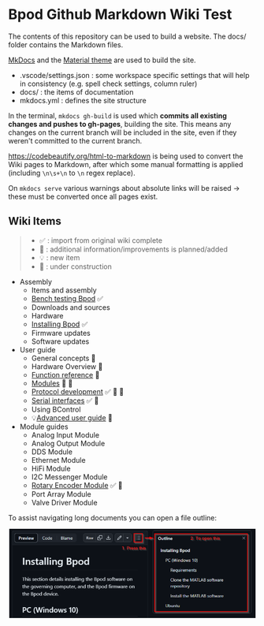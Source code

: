 # Bpod Github Markdown Wiki Test
The contents of this repository can be used to build a website. The docs/ folder contains the Markdown files.

[MkDocs](https://www.mkdocs.org/) and the [Material theme](https://squidfunk.github.io/mkdocs-material/) are used to build the site.

- .vscode/settings.json : some workspace specific settings that will help in consistency (e.g. spell check settings, column ruler)
- docs/ : the items of documentation
- mkdocs.yml : defines the site structure

In the terminal, `mkdocs gh-build` is used which **commits all existing changes and pushes to gh-pages**, building the site. This means any changes on the current branch will be included in the site, even if they weren't committed to the current branch.

https://codebeautify.org/html-to-markdown is being used to convert the Wiki pages to Markdown, after which some manual formatting is applied (including `\n\s+\n` to `\n` regex replace).

On `mkdocs serve` various warnings about absolute links will be raised -> these must be converted once all pages exist.

## Wiki Items

> - :white_check_mark: : import from original wiki complete
> - :memo: : additional information/improvements is planned/added
> - :bulb: : new item
> - :construction: : under construction

- Assembly
  - Items and assembly
  - [Bench testing Bpod](docs/assembly/bench-testing-bpod.md) :white_check_mark:
  - Downloads and sources
  - Hardware
  - [Installing  Bpod](docs/assembly/installing-bpod.md) :white_check_mark:
  - Firmware updates
  - Software updates
- User guide
  - General concepts :memo:
  - Hardware Overview :memo:
  - [Function reference](docs/user-guide/function-reference.md) :construction:
  - [Modules](docs/user-guide/modules.md) :construction: :memo:
  - [Protocol development](docs/user-guide/protocol-development.md) :white_check_mark: :memo: :construction:
  - [Serial interfaces](docs/user-guide/serial-interfaces.md) :white_check_mark: :memo:
  - Using BControl
  - :bulb:[Advanced user guide](docs/user-guide/advanced-user-guide.md) :construction:
- Module guides
  <!-- - Ambient Module -->
  - Analog Input Module
  - Analog Output Module
  - DDS Module
  - Ethernet Module
  - HiFi Module
  - I2C Messenger Module
  - [Rotary Encoder Module](docs/module-documentation/rotary-encoder-module.md) :white_check_mark: :memo:
  - Port Array Module
  - Valve Driver Module

To assist navigating long documents you can open a file outline:
<p align="center">
<img src="docs/images/github-doc-outline-guide.png" alt="Alt text" width="500"/>
</p>